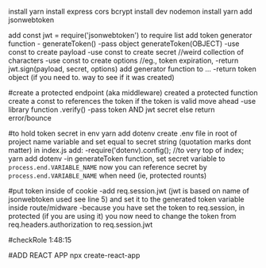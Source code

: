 
install yarn
install express cors bcrypt
install dev nodemon
install yarn add jsonwebtoken

add const jwt = require('jsonwebtoken') to require list
add token generator function - generateToken()
  -pass object generateToken(OBJECT)
    -use const to create payload
    -use const to create secret //weird collection of characters
    -use const to create options //eg., token expiration, 
  -return jwt.sign(payload, secret, options)
add generator function to ...
  -return token object (if you need to. way to see if it was created)

#create a protected endpoint (aka middleware)
created a protected function
  create a const to references the token
  if the token is valid move ahead
    -use library function .verify()
    -pass token AND jwt secret 
  else return error/bounce

#to hold token secret in env
yarn add dotenv
create .env file in root of project
  name variable and set equal to secret string (quotation marks dont matter)
in index.js add:
  -require('dotenv).config(); //to very top of index; yarn add dotenv
  -in generateToken function, set secret variable to `process.end.VARIABLE_NAME`
now you can reference secret by `process.end.VARIABLE_NAME` when need (ie, protected rounts)

#put token inside of cookie
-add req.session.jwt (jwt is based on name of jsonwebtoken used see line 5) and set it to the generated token variable inside route/midware
-because you have set the token to req.session, in protected (if you are using it) you now need to change the token from req.headers.authorization to req.session.jwt

#checkRole
1:48:15

#ADD REACT APP
npx create-react-app <folder>
